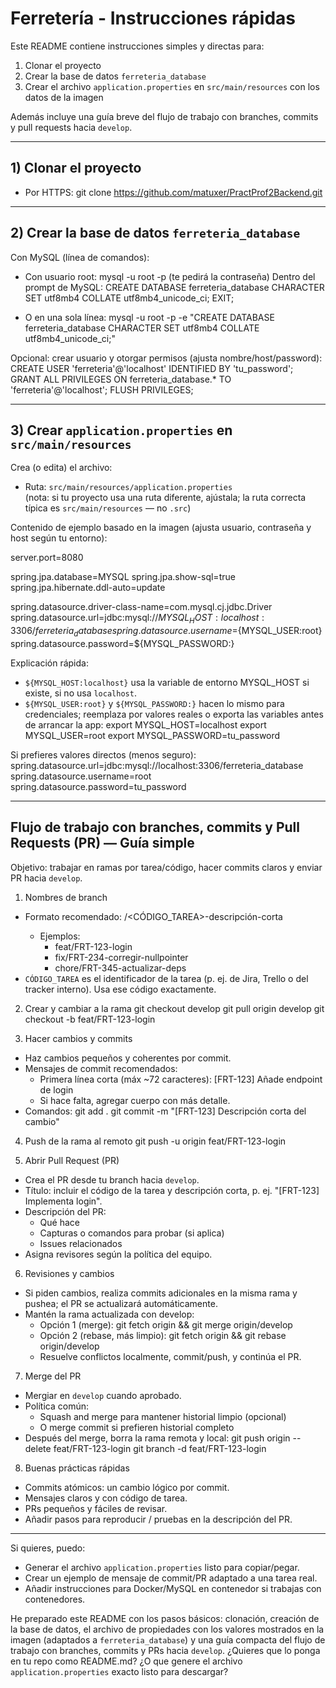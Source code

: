 # Ferretería - Instrucciones rápidas

Este README contiene instrucciones simples y directas para:
1. Clonar el proyecto
2. Crear la base de datos `ferreteria_database`
3. Crear el archivo `application.properties` en `src/main/resources` con los datos de la imagen

Además incluye una guía breve del flujo de trabajo con branches, commits y pull requests hacia `develop`.

---

## 1) Clonar el proyecto

- Por HTTPS:
  git clone https://github.com/matuxer/PractProf2Backend.git

---

## 2) Crear la base de datos `ferreteria_database`

Con MySQL (línea de comandos):

- Con usuario root:
  mysql -u root -p
  (te pedirá la contraseña)
  Dentro del prompt de MySQL:
  CREATE DATABASE ferreteria_database CHARACTER SET utf8mb4 COLLATE utf8mb4_unicode_ci;
  EXIT;

- O en una sola línea:
  mysql -u root -p -e "CREATE DATABASE ferreteria_database CHARACTER SET utf8mb4 COLLATE utf8mb4_unicode_ci;"

Opcional: crear usuario y otorgar permisos (ajusta nombre/host/password):
  CREATE USER 'ferreteria'@'localhost' IDENTIFIED BY 'tu_password';
  GRANT ALL PRIVILEGES ON ferreteria_database.* TO 'ferreteria'@'localhost';
  FLUSH PRIVILEGES;

---

## 3) Crear `application.properties` en `src/main/resources`

Crea (o edita) el archivo:
- Ruta: `src/main/resources/application.properties`  
  (nota: si tu proyecto usa una ruta diferente, ajústala; la ruta correcta típica es `src/main/resources` — no `.src`)

Contenido de ejemplo basado en la imagen (ajusta usuario, contraseña y host según tu entorno):

server.port=8080

spring.jpa.database=MYSQL
spring.jpa.show-sql=true
spring.jpa.hibernate.ddl-auto=update

spring.datasource.driver-class-name=com.mysql.cj.jdbc.Driver
spring.datasource.url=jdbc:mysql://${MYSQL_HOST:localhost}:3306/ferreteria_database
spring.datasource.username=${MYSQL_USER:root}
spring.datasource.password=${MYSQL_PASSWORD:}

Explicación rápida:
- `${MYSQL_HOST:localhost}` usa la variable de entorno MYSQL_HOST si existe, si no usa `localhost`.
- `${MYSQL_USER:root}` y `${MYSQL_PASSWORD:}` hacen lo mismo para credenciales; reemplaza por valores reales o exporta las variables antes de arrancar la app:
  export MYSQL_HOST=localhost
  export MYSQL_USER=root
  export MYSQL_PASSWORD=tu_password

Si prefieres valores directos (menos seguro):
spring.datasource.url=jdbc:mysql://localhost:3306/ferreteria_database
spring.datasource.username=root
spring.datasource.password=tu_password

---

## Flujo de trabajo con branches, commits y Pull Requests (PR) — Guía simple

Objetivo: trabajar en ramas por tarea/código, hacer commits claros y enviar PR hacia `develop`.

1) Nombres de branch
- Formato recomendado: <tipo>/<CÓDIGO_TAREA>-descripción-corta
  - Ejemplos:
    - feat/FRT-123-login
    - fix/FRT-234-corregir-nullpointer
    - chore/FRT-345-actualizar-deps
- `CÓDIGO_TAREA` es el identificador de la tarea (p. ej. de Jira, Trello o del tracker interno). Usa ese código exactamente.

2) Crear y cambiar a la rama
  git checkout develop
  git pull origin develop
  git checkout -b feat/FRT-123-login

3) Hacer cambios y commits
- Haz cambios pequeños y coherentes por commit.
- Mensajes de commit recomendados:
  - Primera línea corta (máx ~72 caracteres): [FRT-123] Añade endpoint de login
  - Si hace falta, agregar cuerpo con más detalle.
- Comandos:
  git add .
  git commit -m "[FRT-123] Descripción corta del cambio"

4) Push de la rama al remoto
  git push -u origin feat/FRT-123-login

5) Abrir Pull Request (PR)
- Crea el PR desde tu branch hacia `develop`.
- Título: incluir el código de la tarea y descripción corta, p. ej. "[FRT-123] Implementa login".
- Descripción del PR:
  - Qué hace
  - Capturas o comandos para probar (si aplica)
  - Issues relacionados
- Asigna revisores según la política del equipo.

6) Revisiones y cambios
- Si piden cambios, realiza commits adicionales en la misma rama y pushea; el PR se actualizará automáticamente.
- Mantén la rama actualizada con develop:
  - Opción 1 (merge): git fetch origin && git merge origin/develop
  - Opción 2 (rebase, más limpio): git fetch origin && git rebase origin/develop
  - Resuelve conflictos localmente, commit/push, y continúa el PR.

7) Merge del PR
- Mergiar en `develop` cuando aprobado.
- Política común:
  - Squash and merge para mantener historial limpio (opcional)
  - O merge commit si prefieren historial completo
- Después del merge, borra la rama remota y local:
  git push origin --delete feat/FRT-123-login
  git branch -d feat/FRT-123-login

8) Buenas prácticas rápidas
- Commits atómicos: un cambio lógico por commit.
- Mensajes claros y con código de tarea.
- PRs pequeños y fáciles de revisar.
- Añadir pasos para reproducir / pruebas en la descripción del PR.

---

Si quieres, puedo:
- Generar el archivo `application.properties` listo para copiar/pegar.
- Crear un ejemplo de mensaje de commit/PR adaptado a una tarea real.
- Añadir instrucciones para Docker/MySQL en contenedor si trabajas con contenedores.

He preparado este README con los pasos básicos: clonación, creación de la base de datos, el archivo de propiedades con los valores mostrados en la imagen (adaptados a `ferreteria_database`) y una guía compacta del flujo de trabajo con branches, commits y PRs hacia `develop`. ¿Quieres que lo ponga en tu repo como README.md? ¿O que genere el archivo `application.properties` exacto listo para descargar?
